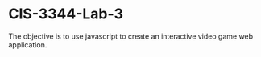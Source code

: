 # CIS-3344-Lab-3
The objective is to use javascript to create an interactive video game web application. 
